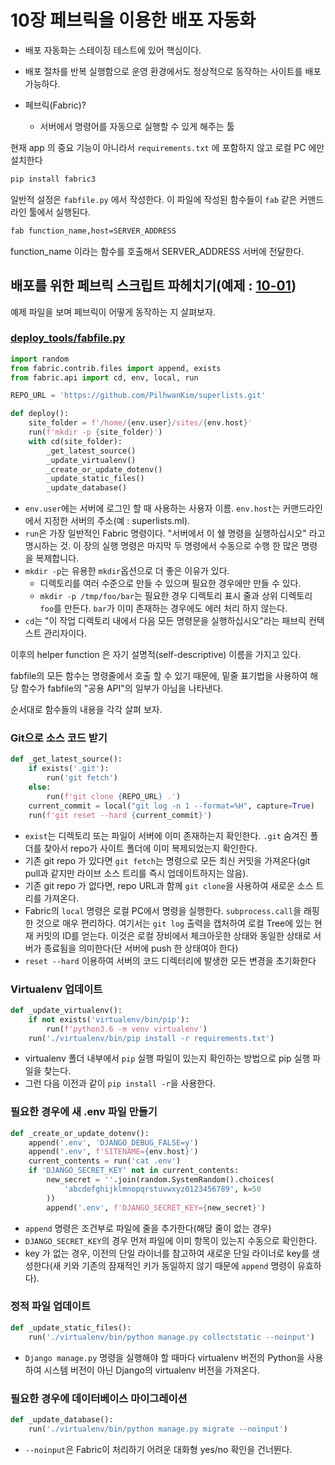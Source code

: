 # 10장 페브릭을 이용한 배포 자동화

- 배포 자동화는 스테이징 테스트에 있어 핵심이다.
- 배포 절차를 반복 실행함으로 운영 환경에서도 정상적으로 동작하는 사이트를 배포 가능하다.

- 페브릭(Fabric)? 
  - 서버에서 명령어를 자동으로 실행할 수 있게 해주는 툴

현재 app 의 중요 기능이 아니라서 `requirements.txt` 에 포함하지 않고 로컬 PC 에만 설치한다

```sh
pip install fabric3
```

일반적 설정은 `fabfile.py` 에서 작성한다. 이 파일에 작성된 함수들이 `fab` 같은 커맨드라인 툴에서 실행된다.

```sh
fab function_name,host=SERVER_ADDRESS
```

function_name 이라는 함수를 호출해서 SERVER_ADDRESS 서버에 전달한다.

## 배포를 위한 페브릭 스크립트 파헤치기(예제 : [10-01](./10-01))

예제 파일을 보며 페브릭이 어떻게 동작하는 지 살펴보자.

### [deploy_tools/fabfile.py](./10-01/deploy_tools/fabfile.py)

```py
import random
from fabric.contrib.files import append, exists
from fabric.api import cd, env, local, run

REPO_URL = 'https://github.com/PilhwanKim/superlists.git'  

def deploy():
    site_folder = f'/home/{env.user}/sites/{env.host}'  
    run(f'mkdir -p {site_folder}')  
    with cd(site_folder):  
        _get_latest_source()
        _update_virtualenv()
        _create_or_update_dotenv()
        _update_static_files()
        _update_database()
```

- `env.user`에는 서버에 로그인 할 때 사용하는 사용자 이름. `env.host`는 커맨드라인에서 지정한 서버의 주소(예 : superlists.ml).
- `run`은 가장 일반적인 Fabric 명령이다. "서버에서 이 쉘 명령을 실행하십시오" 라고 명시하는 것. 이 장의 실행 명령은 마지막 두 명령에서 수동으로 수행 한 많은 명령을 복제합니다.
- `mkdir -p`는 유용한 `mkdir`옵션으로 더 좋은 이유가 있다.
  - 디렉토리를 여러 수준으로 만들 수 있으며 필요한 경우에만 만들 수 있다.
  - `mkdir -p /tmp/foo/bar`는 필요한 경우 디렉토리 표시 줄과 상위 디렉토리 `foo`를 만든다. `bar`가 이미 존재하는 경우에도 에러 처리 하지 않는다.
- `cd`는 "이 작업 디렉토리 내에서 다음 모든 명령문을 실행하십시오"라는 패브릭 컨텍스트 관리자이다.

이후의 helper function 은 자기 설명적(self-descriptive) 이름을 가지고 있다.

fabfile의 모든 함수는 명령줄에서 호출 할 수 있기 때문에, 밑줄 표기법을 사용하여 해당 함수가 fabfile의 "공용 API"의 일부가 아님을 나타낸다.

순서대로 함수들의 내용을 각각 살펴 보자.

### Git으로 소스 코드 받기

```py
def _get_latest_source():
    if exists('.git'):  
        run('git fetch')  
    else:
        run(f'git clone {REPO_URL} .')  
    current_commit = local("git log -n 1 --format=%H", capture=True)  
    run(f'git reset --hard {current_commit}')
```

- `exist`는 디렉토리 또는 파일이 서버에 이미 존재하는지 확인한다. `.git` 숨겨진 폴더를 찾아서 repo가 ​​사이트 폴더에 이미 복제되었는지 확인한다.
- 기존 git repo 가 있다면 `git fetch`는 명령으로 모든 최신 커밋을 가져온다(git pull과 같지만 라이브 소스 트리를 즉시 업데이트하지는 않음).
- 기존 git repo 가 없다면, repo URL과 함께 `git clone`을 사용하여 새로운 소스 트리를 가져온다.
- Fabric의 `local` 명령은 로컬 PC에서 명령을 실행한다. `subprocess.call`을 래핑한 것으로 매우 편리하다. 여기서는 `git log` 출력을 캡처하여 로컬 Tree에 있는 현재 커밋의 ID를 얻는다. 이것은 로컬 장비에서 체크아웃한 상태와 동일한 상태로 서버가 종료됨을 의미한다(단 서버에 push 한 상태여아 한다)
- `reset --hard` 이용하여 서버의 코드 디렉터리에 발생한 모든 변경을 초기화한다

### Virtualenv 업데이트

```py
def _update_virtualenv():
    if not exists('virtualenv/bin/pip'):  
        run(f'python3.6 -m venv virtualenv')
    run('./virtualenv/bin/pip install -r requirements.txt')
```

- virtualenv 폴더 내부에서 `pip` 실행 파일이 있는지 확인하는 방법으로 pip 실행 파일을 찾는다.
- 그런 다음 이전과 같이 `pip install -r`을 사용한다.

### 필요한 경우에 새 .env 파일 만들기

```py
def _create_or_update_dotenv():
    append('.env', 'DJANGO_DEBUG_FALSE=y')  
    append('.env', f'SITENAME={env.host}')
    current_contents = run('cat .env')  
    if 'DJANGO_SECRET_KEY' not in current_contents:  
        new_secret = ''.join(random.SystemRandom().choices(  
            'abcdefghijklmnopqrstuvwxyz0123456789', k=50
        ))
        append('.env', f'DJANGO_SECRET_KEY={new_secret}')
```

- `append` 명령은 조건부로 파일에 줄을 추가한다(해당 줄이 없는 경우)
- `DJANGO_SECRET_KEY`의 경우 먼저 파일에 이미 항목이 있는지 수동으로 확인한다.
- key 가 없는 경우, 이전의 단일 라이너를 참고하여 새로운 단일 라이너로 key를 생성한다(새 키와 기존의 잠재적인 키가 동일하지 않기 때문에 `append` 명령이 유효하다).

### 정적 파일 업데이트

```py
def _update_static_files():
    run('./virtualenv/bin/python manage.py collectstatic --noinput')  
```

- `Django manage.py` 명령을 실행해야 할 때마다 virtualenv 버전의 Python을 사용하여 시스템 버전이 아닌 Django의 virtualenv 버전을 가져온다.

### 필요한 경우에 데이터베이스 마이그레이션

```py
def _update_database():
    run('./virtualenv/bin/python manage.py migrate --noinput')
```

- `--noinput`은 Fabric이 처리하기 어려운 대화형 yes/no 확인을 건너뛴다.
